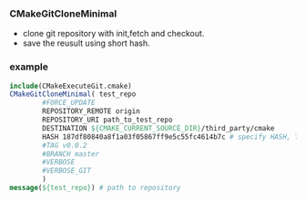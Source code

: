 ### CMakeGitCloneMinimal
* clone git repository with init,fetch and checkout.
* save the reusult using short hash.
### example
```cmake
include(CMakeExecuteGit.cmake)
CMakeGitCloneMinimal( test_repo 
        #FORCE_UPDATE  
        REPOSITORY_REMOTE origin  
        REPOSITORY_URI path_to_test_repo  
        DESTINATION ${CMAKE_CURRENT_SOURCE_DIR}/third_party/cmake
        HASH 187df80840a8f1a03f05867ff9e5c55fc4614b7c # specify HASH, TAG or Branch
        #TAG v0.0.2
        #BRANCH master
        #VERBOSE 
        #VERBOSE_GIT
        )
message(${test_repo}) # path to repository
```
